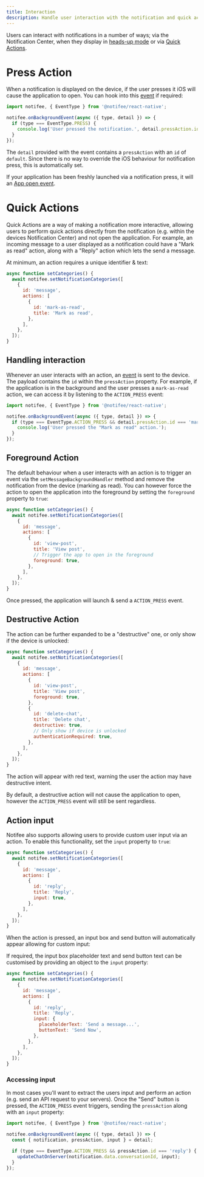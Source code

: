 ```yaml
---
title: Interaction
description: Handle user interaction with the notification and quick actions.
---
```


Users can interact with notifications in a number of ways; via the Notification Center, when they display in
[heads-up mode]() or via [Quick Actions](#quick-actions).

# Press Action

When a notification is displayed on the device, if the user presses it iOS will cause the application to open. You can
hook into this [event](/react-native/docs/events) if required:

```js
import notifee, { EventType } from '@notifee/react-native';

notifee.onBackgroundEvent(async ({ type, detail }) => {
  if (type === EventType.PRESS) {
    console.log('User pressed the notification.', detail.pressAction.id);
  }
});
```

The `detail` provided with the event contains a `pressAction` with an `id` of `default`. Since there is no way to
override the iOS behaviour for notification press, this is automatically set.

If your application has been freshly launched via a notification press, it will an [App open event](/react-native/docs/events#app-open-events).

# Quick Actions

Quick Actions are a way of making a notification more interactive, allowing users to perform quick actions directly from
the notification (e.g. within the devices Notification Center) and not open the application. For example, an incoming
message to a user displayed as a notification could have a "Mark as read" action, along with a "Reply" action which
lets the send a message.

<Vimeo id="ios-category-actions" caption="iOS Category Actions Example" />

At minimum, an action requires a unique identifier & text:

```js
async function setCategories() {
  await notifee.setNotificationCategories([
    {
      id: 'message',
      actions: [
        {
          id: 'mark-as-read',
          title: 'Mark as read',
        },
      ],
    },
  ]);
}
```

## Handling interaction

Whenever an user interacts with an action, an [event](/react-native/docs/events) is sent to the device. The payload
contains the `id` within the `pressAction` property. For example, if the application is in the background and the user
presses a `mark-as-read` action, we can access it by listening to the `ACTION_PRESS` event:

```js
import notifee, { EventType } from '@notifee/react-native';

notifee.onBackgroundEvent(async ({ type, detail }) => {
  if (type === EventType.ACTION_PRESS && detail.pressAction.id === 'mark-as-read') {
    console.log('User pressed the "Mark as read" action.');
  }
});
```

## Foreground Action

The default behaviour when a user interacts with an action is to trigger an event via the `setMessageBackgroundHandler` method
and remove the notification from the device (marking as read). You can however force the action to open the application
into the foreground by setting the `foreground` property to `true`:

```js
async function setCategories() {
  await notifee.setNotificationCategories([
    {
      id: 'message',
      actions: [
        {
          id: 'view-post',
          title: 'View post',
          // Trigger the app to open in the foreground
          foreground: true,
        },
      ],
    },
  ]);
}
```

Once pressed, the application will launch & send a `ACTION_PRESS` event.

## Destructive Action

The action can be further expanded to be a "destructive" one, or only show if the device is unlocked:

```js
async function setCategories() {
  await notifee.setNotificationCategories([
    {
      id: 'message',
      actions: [
        {
          id: 'view-post',
          title: 'View post',
          foreground: true,
        },
        {
          id: 'delete-chat',
          title: 'Delete chat',
          destructive: true,
          // Only show if device is unlocked
          authenticationRequired: true,
        },
      ],
    },
  ]);
}
```

The action will appear with red text, warning the user the action may have destructive intent.

<Vimeo id="ios-action-destructive" caption="iOS Destructive Action" />

By default, a destructive action will not cause the application to open, however the `ACTION_PRESS` event will still be sent
regardless.

## Action input

Notifee also supports allowing users to provide custom user input via an action. To enable this functionality, set the
`input` property to `true`:

```js
async function setCategories() {
  await notifee.setNotificationCategories([
    {
      id: 'message',
      actions: [
        {
          id: 'reply',
          title: 'Reply',
          input: true,
        },
      ],
    },
  ]);
}
```

When the action is pressed, an input box and send button will automatically appear allowing for custom input:

<Vimeo id="ios-action-input" caption="iOS Action Input" />

If required, the input box placeholder text and send button text can be customised by providing an object to the `input`
property:

```js
async function setCategories() {
  await notifee.setNotificationCategories([
    {
      id: 'message',
      actions: [
        {
          id: 'reply',
          title: 'Reply',
          input: {
            placeholderText: 'Send a message...',
            buttonText: 'Send Now',
          },
        },
      ],
    },
  ]);
}
```

### Accessing input

In most cases you'll want to extract the users input and perform an action (e.g. send an API request to your servers).
Once the "Send" button is pressed, the `ACTION_PRESS` event triggers, sending the `pressAction` along with an 
`input` property:

```js
import notifee, { EventType } from '@notifee/react-native';

notifee.onBackgroundEvent(async ({ type, detail }) => {
  const { notification, pressAction, input } = detail; 

  if (type === EventType.ACTION_PRESS && pressAction.id === 'reply') {
    updateChatOnServer(notification.data.conversationId, input);
  }
});
```


